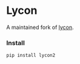 # Lycon

A maintained fork of [lycon](https://github.com/ethereon/lycon).

### Install

```
pip install lycon2
```
